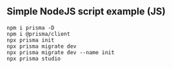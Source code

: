 ## Simple NodeJS script example (JS)

```
npm i prisma -D
npm i @prisma/client
npx prisma init
npx prisma migrate dev
npx prisma migrate dev --name init
npx prisma studio
```
